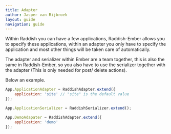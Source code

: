 ```yaml
---
title: Adapter
author: Jasper van Rijbroek
layout: guide
navigation: guide
---
```


Within Raddish you can have a few applications, Raddish-Ember allows you to specify these applications,
within an adapter you only have to specify the application and most other things will be taken care of automatically.

The adapter and serializer within Ember are a team together, this is also the same in Raddish-Ember,
so you also have to use the serializer together with the adapter (This is only needed for post/ delete actions).

Below an example.

```javascript
App.ApplicationAdapter = RaddishAdapter.extend({
    application: 'site' // "site" is the default value
});

App.ApplicationSerializer = RaddishSerializer.extend();

App.DemoAdapater = RaddishAdapter.extend({
    application: 'demo'
});
```